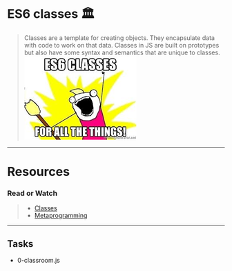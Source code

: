 # ES6 classes 🏛️
> Classes are a template for creating objects. They encapsulate data with code to work on that data. Classes in JS are built on prototypes but also have some syntax and semantics that are unique to classes.
![class](classes.jpeg)
***
# Resources
### Read or Watch
>- [Classes](https://intranet.alxswe.com/rltoken/ke2dSL31JbpAUBW0qWE9WA)
>- [Metaprogramming](https://intranet.alxswe.com/rltoken/6OgF5QGbYclp_cwATfq-0g)
---
## Tasks
* 0-classroom.js

